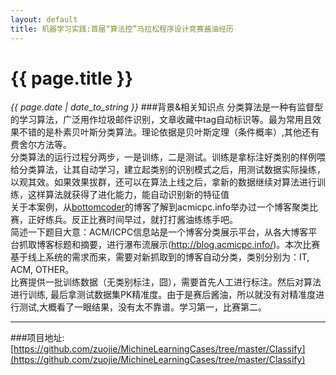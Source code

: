 ```yaml
---
layout: default
title: 机器学习实践:首届“算法控”马拉松程序设计竞赛酱油经历 
---
```

# {{ page.title }}
*{{ page.date | date_to_string }}*
###背景&相关知识点
分类算法是一种有监督型的学习算法，广泛用作垃圾邮件识别，文章收藏中tag自动标识等。最为常用且效果不错的是朴素贝叶斯分类算法。理论依据是贝叶斯定理（条件概率）,其他还有费舍尔方法等。   
分类算法的运行过程分两步，一是训练，二是测试。训练是拿标注好类别的样例喂给分类算法，让其自动学习，建立起类别的识别模式之后，用测试数据实际操练，以观其效。如果效果拔群，还可以在算法上线之后，拿新的数据继续对算法进行训练，这样算法就获得了进化能力，能自动识别新的特征值   
关于本案例，从[bottomcoder](http://www.bottomcoder.ru/wordpress/archives/78)的博客了解到acmicpc.info举办过一个博客聚类比赛，正好练兵。反正比赛时间早过，就打打酱油练练手吧。   
简述一下题目大意：ACM/ICPC信息站是一个博客分类展示平台，从各大博客平台抓取博客标题和摘要，进行瀑布流展示(http://blog.acmicpc.info/)。本次比赛基于线上系统的需求而来，需要对新抓取到的博客自动分类，类别分别为：IT, ACM, OTHER。   
比赛提供一批训练数据（无类别标注，囧），需要首先人工进行标注。然后对算法进行训练, 最后拿测试数据集PK精准度。由于是赛后酱油，所以就没有对精准度进行测试,大概看了一眼结果，没有太不靠谱。学习第一，比赛第二。

___

###项目地址:
[https://github.com/zuojie/MichineLearningCases/tree/master/Classify](https://github.com/zuojie/MichineLearningCases/tree/master/Classify)
